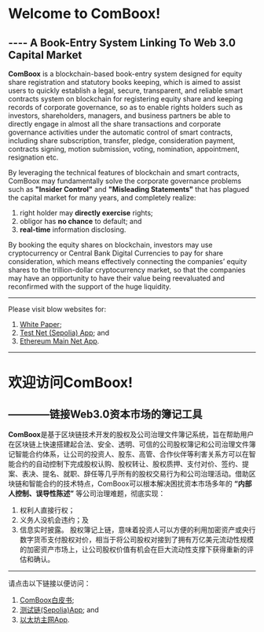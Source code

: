 # Welcome to ComBoox!

## ---- A Book-Entry System Linking To Web 3.0 Capital Market 

**ComBoox** is a blockchain-based book-entry system designed for equity share registration and statutory books keeping, which is aimed to assist users to quickly establish a legal, secure, transparent, and reliable smart contracts system on blockchain for registering equity share and keeping records of corporate governance, so as to enable rights holders such as investors, shareholders, managers, and business partners be able to directly engage in almost all the share transactions and corporate governance activities under the automatic control of smart contracts, including share subscription, transfer, pledge, consideration payment, contracts signing, motion submission, voting, nomination, appointment, resignation etc.

By leveraging the technical features of blockchain and smart contracts, ComBoox may fundamentally solve the corporate governance problems such as **"Insider Control"** and **"Misleading Statements"** that has plagued the capital market for many years, and completely realize:

1. right holder may **directly exercise** rights; 
2. obligor has **no chance** to default; and
3. **real-time** information disclosing.

By booking the equity shares on blockchain, investors may use cryptocurrency or Central Bank Digital Currencies to pay for share consideration, which means effectively connecting the companies’ equity shares to the trillion-dollar cryptocurrency market, so that the companies may have an opportunity to have their value being reevaluated and reconfirmed with the support of the huge liquidity.

***

Please visit blow websites for:

1. [White Paper](http://combooxgitbook.io/whitepaper "White Paper of ComBoox");
2. [Test Net (Sepolia) App](http://comboox-sepolia.vercel.app "Test Net (Sepolia) App of ComBoox"); and
3. [Ethereum Main Net App](http://comboox.vercel.app "Ethereum Main Net App of ComBoox").

***



# 欢迎访问ComBoox!

## ————链接Web3.0资本市场的簿记工具

**ComBoox**是基于区块链技术开发的股权及公司治理文件簿记系统，旨在帮助用户在区块链上快速搭建起合法、安全、透明、可信的公司股权簿记和公司治理文件簿记智能合约体系，让公司的投资人、股东、高管、合作伙伴等利害关系方可以在智能合约的自动控制下完成股权认购、股权转让、股权质押、支付对价、签约、提案、表决、提名、就职、辞任等几乎所有的股权交易行为和公司治理活动。
​
借助区块链和智能合约的技术特点，ComBoox可以根本解决困扰资本市场多年的 **“内部人控制、误导性陈述”** 等公司治理难题，彻底实现：

1. 权利人直接行权；
2. 义务人没机会违约；及
3. 信息实时披露。
​
股权簿记上链，意味着投资人可以方便的利用加密资产或央行数字货币支付股权对价，相当于将公司股权对接到了拥有万亿美元流动性规模的加密资产市场上，让公司股权价值有机会在巨大流动性支撑下获得重新的评估和确认。

***

请点击以下链接以便访问：

1. [ComBoox白皮书](http://combooxgitbook.io/whitepaper "ComBoox白皮书");
2. [测试链(Sepolia)App](http://comboox-sepolia.vercel.app "测试链(Sepolia)App"); and
3. [以太坊主网App](http://comboox.vercel.app "以太坊主网App").

